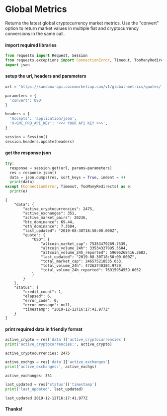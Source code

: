 # Global Metrics 

Returns the latest global cryptocurrency market metrics. Use the "convert" option to return market values in multiple fiat and cryptocurrency conversions in the same call.

#### import required libraries


```python
from requests import Request, Session
from requests.exceptions import ConnectionError, Timeout, TooManyRedirects
import json
```

#### setup the url, headers and parameters


```python
url = 'https://sandbox-api.coinmarketcap.com/v1/global-metrics/quotes/latest'

parameters = {
  'convert':'USD'
}

headers = {
  'Accepts': 'application/json',
  'X-CMC_PRO_API_KEY': '<<< YOUR API KEY >>>',
}

session = Session()
session.headers.update(headers)
```

#### get the response json


```python
try:
  response = session.get(url, params=parameters)
  res = response.json()
  data = json.dumps(res, sort_keys = True, indent = 4)
  print(data)
except (ConnectionError, Timeout, TooManyRedirects) as e:
  print(e)
```

    {
        "data": {
            "active_cryptocurrencies": 2475,
            "active_exchanges": 351,
            "active_market_pairs": 20236,
            "btc_dominance": 69.44,
            "eth_dominance": 7.3584,
            "last_updated": "2019-08-30T18:50:00.000Z",
            "quote": {
                "USD": {
                    "altcoin_market_cap": 75353479269.7539,
                    "altcoin_volume_24h": 33534327995.5604,
                    "altcoin_volume_24h_reported": 59696268416.2682,
                    "last_updated": "2019-08-30T18:50:00.000Z",
                    "total_market_cap": 246575218535.053,
                    "total_volume_24h": 47263740384.9739,
                    "total_volume_24h_reported": 76915954559.0052
                }
            }
        },
        "status": {
            "credit_count": 1,
            "elapsed": 6,
            "error_code": 0,
            "error_message": null,
            "timestamp": "2019-12-12T16:17:41.977Z"
        }
    }


#### print required data in friendly format


```python
active_crypto = res['data']['active_cryptocurrencies']
print('active_cryptocurrencies:', active_crypto)
```

    active_cryptocurrencies: 2475



```python
active_exchgs = res['data']['active_exchanges']
print('active_exchanges:', active_exchgs)
```

    active_exchanges: 351



```python
last_updated = res['status']['timestamp']
print('last_updated', last_updated)
```

    last_updated 2019-12-12T16:17:41.977Z


#### Thanks!
